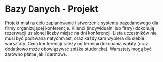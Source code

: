 # Bazy Danych - Projekt
Projekt miał na celu zaplanowanie i stworzenie systemu bazodanowego dla firmy organizującej
konferencje. Klienci (indywidualni lub firmy) dokonują rezerwacji ustalonej liczby miejsc na dni
konferencji. Lista uczestników nie musi być podawana natychmiast, oraz każdy sam wybiera dla
siebie warsztaty. Cena konferencji zależy od terminu dokonania wpłaty (oraz dodatkowo może
obowiązywać zniżka studencka). Warsztaty mogą być zarówno płatne jak i darmowe.
